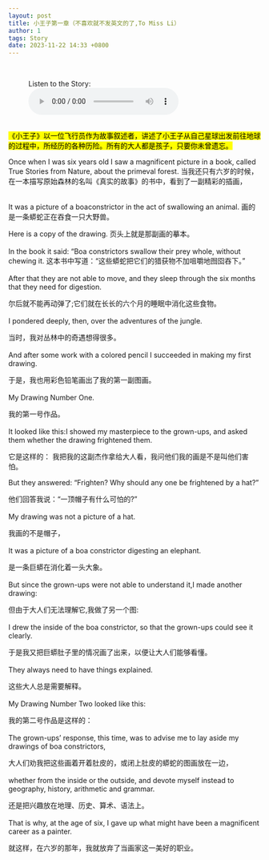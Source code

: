 ```yaml
---
layout: post
title: 小王子第一章（不喜欢就不发英文的了,To Miss Li）
author: 1
tags: Story
date: 2023-11-22 14:33 +0800
---
```


<br>

<figure>
  <figcaption>Listen to the Story:</figcaption>
  <audio controls src="/1.mp3">
    <a href="/1.mp3"> Download audio </a>
  </audio>
</figure>

<br>
<mark>《小王子》以一位飞行员作为故事叙述者，讲述了小王子从自己星球出发前往地球的过程中，所经历的各种历险。所有的大人都是孩子，只要你未曾遗忘。</mark>
<br>


Once when I was six years old I saw a magnificent picture in a book, called True Stories from Nature, about the primeval forest.
当我还只有六岁的时候，在一本描写原始森林的名叫《真实的故事》的书中，看到了一副精彩的插画，
<br>

<br>
It was a picture of a boaconstrictor in the act of swallowing an animal.
画的是一条蟒蛇正在吞食一只大野兽。
<br>

Here is a copy of the drawing.
页头上就是那副画的摹本。
<br>
<br>
In the book it said: “Boa constrictors swallow their prey whole, without chewing it.
这本书中写道：“这些蟒蛇把它们的猎获物不加咀嚼地囫囵吞下。”
<br>
<br>
After that they are not able to move, and they sleep through the six months that they need for digestion.

尔后就不能再动弹了;它们就在长长的六个月的睡眠中消化这些食物。
<br>
<br>
I pondered deeply, then, over the adventures of the jungle.

当时，我对丛林中的奇遇想得很多。
<br>
<br>
And after some work with a colored pencil I succeeded in making my first drawing.

于是，我也用彩色铅笔画出了我的第一副图画。
<br>
<br>
My Drawing Number One.

我的第一号作品。
<br>
<br>
It looked like this:I showed my masterpiece to the grown-ups, and asked them whether the drawing frightened them.

它是这样的： 我把我的这副杰作拿给大人看，我问他们我的画是不是叫他们害怕。
<br>

But they answered: “Frighten? Why should any one be frightened by a hat?”

他们回答我说：“一顶帽子有什么可怕的?”
<br>
<br>
My drawing was not a picture of a hat.

我画的不是帽子，
<br>
<br>
It was a picture of a boa constrictor digesting an elephant.

是一条巨蟒在消化着一头大象。
<br>
<br>
But since the grown-ups were not able to understand it,I made another drawing:

但由于大人们无法理解它,我做了另一个图:
<br>
<br>
I drew the inside of the boa constrictor, so that the grown-ups could see it clearly.

于是我又把巨蟒肚子里的情况画了出来，以便让大人们能够看懂。
<br>
<br>
They always need to have things explained.

这些大人总是需要解释。
<br>
<br>
My Drawing Number Two looked like this:

我的第二号作品是这样的：
<br>
<br>
The grown-ups’ response, this time, was to advise me to lay aside my drawings of boa constrictors,

大人们劝我把这些画着开着肚皮的，或闭上肚皮的蟒蛇的图画放在一边，
<br>
<br>
whether from the inside or the outside, and devote myself instead to geography, history, arithmetic and grammar.

还是把兴趣放在地理、历史、算术、语法上。
<br>
<br>
That is why, at the age of six, I gave up what might have been a magnificent career as a painter.

就这样，在六岁的那年，我就放弃了当画家这一美好的职业。
<br>
